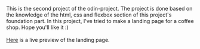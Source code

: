 This is the second project of the odin-project. The project is done based on the knowledge of the html, css and flexbox section of this project's foundation part. In this project, I've tried to make a landing page for a coffee shop. Hope you'll like it :)
<br/><br/>
[Here]( https://mahirrafid.github.io/landing-page/) is a live preview of the landing page.
